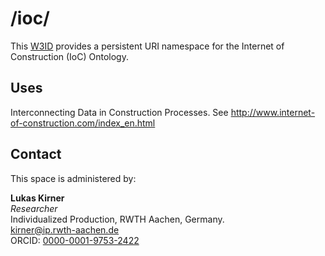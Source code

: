 # /ioc/
This [W3ID](https://w3id.org) provides a persistent URI namespace for the Internet of Construction (IoC) Ontology.

## Uses
Interconnecting Data in Construction Processes.
See http://www.internet-of-construction.com/index_en.html

## Contact
This space is administered by:  

**Lukas Kirner**  
  *Researcher*  
Individualized Production, RWTH Aachen, Germany.  
<kirner@ip.rwth-aachen.de>  
ORCID: [0000-0001-9753-2422](https://orcid.org/0000-0001-9753-2422) 